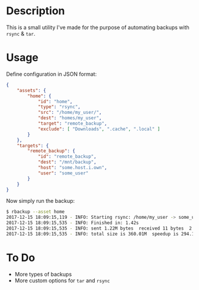 # Description

This is a small utility I've made for the purpose of automating backups with `rsync` & `tar`.

# Usage

Define configuration in JSON format:

```json
{
    "assets": {
        "home": {
            "id": "home",
            "type": "rsync",
            "src": "/home/my_user/",
            "dest": "homes/my_user",
            "target": "remote_backup",
            "exclude": [ "Downloads", ".cache", ".local" ]
        }
    }, 
    "targets": {
        "remote_backup": {
            "id": "remote_backup",
            "dest": "/mnt/backup",
            "host": "some.host.i.own",
            "user": "some_user"
        }
    }
}
```

Now simply run the backup:

```bash
$ rbackup --asset home   
2017-12-15 18:09:15,119 - INFO: Starting rsync: /home/my_user -> some_user@some.host.i.own:22:/mnt/backup/homes/my_user
2017-12-15 18:09:15,535 - INFO: Finished in: 1.42s
2017-12-15 18:09:15,535 - INFO: sent 1.22M bytes  received 11 bytes  2.45M bytes/sec
2017-12-15 18:09:15,535 - INFO: total size is 360.01M  speedup is 294.13
```

# To Do

* More types of backups
* More custom options for `tar` and `rsync`
